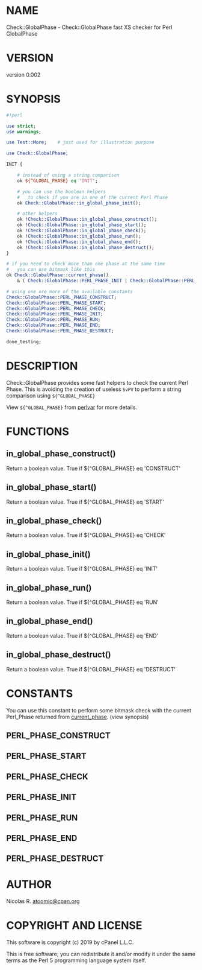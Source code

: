 # NAME

Check::GlobalPhase - Check::GlobalPhase fast XS checker for Perl GlobalPhase

# VERSION

version 0.002

# SYNOPSIS

```perl
#!perl

use strict;
use warnings;

use Test::More;    # just used for illustration purpose

use Check::GlobalPhase;

INIT {

    # instead of using a string comparison
    ok ${^GLOBAL_PHASE} eq 'INIT';

    # you can use the boolean helpers
    #   to check if you are in one of the current Perl Phase
    ok Check::GlobalPhase::in_global_phase_init();

    # other helpers
    ok !Check::GlobalPhase::in_global_phase_construct();
    ok !Check::GlobalPhase::in_global_phase_start();
    ok !Check::GlobalPhase::in_global_phase_check();
    ok !Check::GlobalPhase::in_global_phase_run();
    ok !Check::GlobalPhase::in_global_phase_end();
    ok !Check::GlobalPhase::in_global_phase_destruct();
}

# if you need to check more than one phase at the same time
#   you can use bitmask like this
ok Check::GlobalPhase::current_phase()
    & ( Check::GlobalPhase::PERL_PHASE_INIT | Check::GlobalPhase::PERL_PHASE_RUN );

# using one ore more of the available constants
Check::GlobalPhase::PERL_PHASE_CONSTRUCT;
Check::GlobalPhase::PERL_PHASE_START;
Check::GlobalPhase::PERL_PHASE_CHECK;
Check::GlobalPhase::PERL_PHASE_INIT;
Check::GlobalPhase::PERL_PHASE_RUN;
Check::GlobalPhase::PERL_PHASE_END;
Check::GlobalPhase::PERL_PHASE_DESTRUCT;

done_testing;
```

# DESCRIPTION

Check::GlobalPhase provides some fast helpers to check the current Perl Phase.
This is avoiding the creation of useless `SvPV` to perform a string comparison
using `${^GLOBAL_PHASE}`

View `${^GLOBAL_PHASE}` from [perlvar](https://metacpan.org/pod/perlvar) for more details.

# FUNCTIONS

## in\_global\_phase\_construct()

Return a boolean value. True if ${^GLOBAL\_PHASE} eq 'CONSTRUCT'

## in\_global\_phase\_start()

Return a boolean value. True if ${^GLOBAL\_PHASE} eq 'START'

## in\_global\_phase\_check()

Return a boolean value. True if ${^GLOBAL\_PHASE} eq 'CHECK'

## in\_global\_phase\_init()

Return a boolean value. True if ${^GLOBAL\_PHASE} eq 'INIT'

## in\_global\_phase\_run()

Return a boolean value. True if ${^GLOBAL\_PHASE} eq 'RUN'

## in\_global\_phase\_end()

Return a boolean value. True if ${^GLOBAL\_PHASE} eq 'END'

## in\_global\_phase\_destruct()

Return a boolean value. True if ${^GLOBAL\_PHASE} eq 'DESTRUCT'

# CONSTANTS

You can use this constant to perform some bitmask check with the current Perl\_Phase
returned from [current\_phase](https://metacpan.org/pod/current_phase). (view synopsis)

## PERL\_PHASE\_CONSTRUCT

## PERL\_PHASE\_START

## PERL\_PHASE\_CHECK

## PERL\_PHASE\_INIT

## PERL\_PHASE\_RUN

## PERL\_PHASE\_END

## PERL\_PHASE\_DESTRUCT

# AUTHOR

Nicolas R. <atoomic@cpan.org>

# COPYRIGHT AND LICENSE

This software is copyright (c) 2019 by cPanel L.L.C.

This is free software; you can redistribute it and/or modify it under
the same terms as the Perl 5 programming language system itself.
